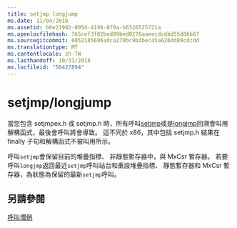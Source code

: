 ```yaml
---
title: setjmp longjump
ms.date: 11/04/2016
ms.assetid: b0e21902-095d-4198-8f9a-b6326525721a
ms.openlocfilehash: 765cef3f02bed09bed0278aaeecdcdbd55d86b67
ms.sourcegitcommit: 6052185696adca270bc9bdbec45a626dd89cdcdd
ms.translationtype: MT
ms.contentlocale: zh-TW
ms.lasthandoff: 10/31/2018
ms.locfileid: "50427894"
---
```

# <a name="setjmplongjump"></a>setjmp/longjump

當您包含 setjmpex.h 或 setjmp.h 時，所有呼叫[setjmp](../c-runtime-library/reference/setjmp.md)或是[longjmp](../c-runtime-library/reference/longjmp.md)回溯會叫用解構函式，最後會呼叫將會導致。  這不同於 x86，其中包括 setjmp.h 結果在 finally 子句和解構函式不被叫用所示。

呼叫`setjmp`會保留目前的堆疊指標、 非靜態暫存器中，與 MxCsr 暫存器。  若要呼叫`longjmp`返回最近`setjmp`呼叫站台和重設堆疊指標、 靜態暫存器和 MxCsr 暫存器，為狀態為保留的最新`setjmp`呼叫。

## <a name="see-also"></a>另請參閱

[呼叫慣例](../build/calling-convention.md)